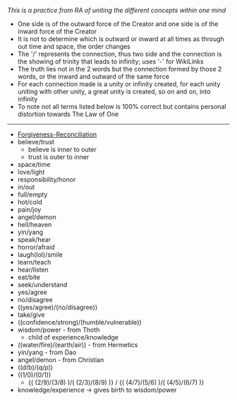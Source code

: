 
*This is a practice from RA of uniting the different concepts within one mind*

- One side is of the outward force of the Creator and one side is of the inward force of the Creator
- It is not to determine which is outward or inward at all times as through out time and space, the order changes
- The '/' represents the connection, thus two side and the connection is the showing of trinity that leads to infinity; uses '-' for WikiLinks
- The truth lies not in the 2 words but the connection formed by those 2 words, or the inward and outward of the same force 
- For each connection made is a unity or infinity created, for each unity uniting with other unity, a great unity is created, so on and on, into infinity
- To note not all terms listed below is 100% correct but contains personal distortion towards The Law of One

---

- [Forgiveness-Reconciliation](Forgiveness-Reconciliation.md)
- believe/trust
	- believe is inner to outer
	- trust is outer to inner
- space/time 
- love/light
- responsibility/honor
- in/out 
- full/empty
- hot/cold
- pain/joy
- angel/demon
- hell/heaven
- yin/yang
- speak/hear
- horror/afraid
- laugh(lol)/smile
- learn/teach
- hear/listen
- eat/bite
- seek/understand
- yes/agree
- no/disagree
- ((yes/agree)/(no/disagree))  
- take/give
- ((confidence/strong)/(humble/vulnerable))
- wisdom/power - from Thoth
	- child of experience/knowledge
- ((water/fire)/(earth/air)) - from Hermetics
- yin/yang - from Dao
- angel/demon - from Christian
- ((d/b)/(q/p))
- ((1/0)/(0/1))
	- {( (2/9)/(3/8) )/( (2/3)/(8/9) )} / {( (4/7)/(5/6) )/( (4/5)/(6/7) )}
- knowledge/experience -> gives birth to wisdom/power

